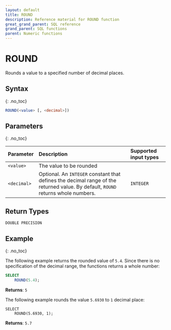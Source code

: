 ```yaml
---
layout: default
title: ROUND
description: Reference material for ROUND function
great_grand_parent: SQL reference
grand_parent: SQL functions
parent: Numeric functions
---
```


# ROUND

Rounds a value to a specified number of decimal places.

## Syntax
{: .no_toc}

```sql
ROUND(<value> [, <decimal>])
```
## Parameters
{: .no_toc}

| Parameter | Description                                                                                                                   | Supported input types | 
| :--------- | :----------------------------------------------------------------------------------------------------------------------------- |:------| 
| `<value>`   | The value to be rounded       |
| `<decimal>`   | Optional. An `INTEGER` constant that defines the decimal range of the returned value. By default, `ROUND` returns whole numbers. | `INTEGER` | 

## Return Types
`DOUBLE PRECISION`

## Example
{: .no_toc}

The following example returns the rounded value of `5.4`. Since there is no specification of the decimal range, the functions returns a whole number: 
```sql
SELECT
    ROUND(5.4);
```

**Returns**: `5`

The following example rounds the value `5.6930` to `1` decimal place: 
```
SELECT
    ROUND(5.6930, 1);
```

**Returns**: `5.7`

